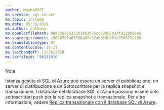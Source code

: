 ```yaml
---
author: MashaMSFT
ms.service: sql-server
ms.topic: include
ms.date: 05/30/2019
ms.author: mathoma
ms.openlocfilehash: 08a9352b6323b34b3b75cc32506e33f832889e45
ms.sourcegitcommit: c5078791a07330a87a92abb19b791e950672e198
ms.translationtype: HT
ms.contentlocale: it-IT
ms.lasthandoff: 11/26/2020
ms.locfileid: "96131016"
---
```

  > [!NOTE] 
  > Istanza gestita di SQL di Azure può essere un server di pubblicazione, un server di distribuzione e un Sottoscrittore per la replica snapshot e transazionale. I database nel database SQL di Azure possono essere solo sottoscrittori push per la replica snapshot e transazionale. Per altre informazioni, vedere [Replica transazionale con il database SQL di Azure](/azure/sql-database/sql-database-managed-instance-transactional-replication). 